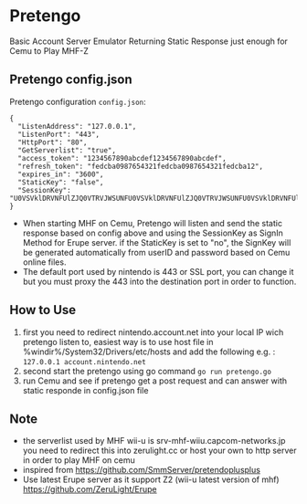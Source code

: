 # Pretengo
Basic Account Server Emulator Returning Static Response just enough for Cemu to Play MHF-Z

## Pretengo config.json
Pretengo configuration `config.json`:
```
{
  "ListenAddress": "127.0.0.1",
  "ListenPort": "443",
  "HttpPort": "80",
  "GetServerlist": "true",
  "access_token": "1234567890abcdef1234567890abcdef",
  "refresh_token": "fedcba0987654321fedcba0987654321fedcba12",
  "expires_in": "3600",
  "StaticKey": "false",
  "SessionKey": "U0VSVklDRVNFUlZJQ0VTRVJWSUNFU0VSVklDRVNFUlZJQ0VTRVJWSUNFU0VSVklDRVNFUlZJQ0VTRVI="
}
```
- When starting MHF on Cemu, Pretengo will listen and send the static response based on config above and using the SessionKey as SignIn Method for Erupe server.
if the StaticKey is set to "no", the SignKey will be generated automatically from userID and password based on Cemu online files.
- The default port used by nintendo is 443 or SSL port, you can change it but you must proxy the 443 into the destination port in order to function.

## How to Use
1. first you need to redirect nintendo.account.net into your local IP wich pretengo listen to, easiest way is to use host file in %windir%/System32/Drivers/etc/hosts and add the following e.g. : ```127.0.0.1 account.nintendo.net```
3. second start the pretengo using go command ```go run pretengo.go```
4. run Cemu and see if pretengo get a post request and can answer with static responde in config.json file

## Note
- the serverlist used by MHF wii-u is srv-mhf-wiiu.capcom-networks.jp you need to redirect this into zerulight.cc or host your own to http server in order to play MHF on cemu
- inspired from https://github.com/SmmServer/pretendoplusplus
- Use latest Erupe server as it support Z2 (wii-u latest version of mhf) https://github.com/ZeruLight/Erupe
